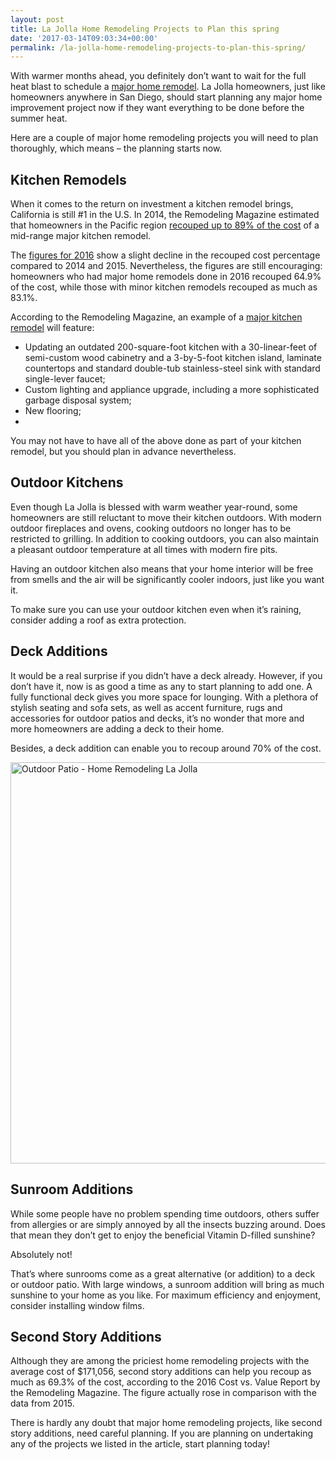 ```yaml
---
layout: post
title: La Jolla Home Remodeling Projects to Plan this spring
date: '2017-03-14T09:03:34+00:00'
permalink: /la-jolla-home-remodeling-projects-to-plan-this-spring/
---
```

With warmer months ahead, you definitely don’t want to wait for the full heat blast to schedule a <a href="http://murraylampert.com/major-renovations/">major home remodel</a>. La Jolla homeowners, just like homeowners anywhere in San Diego, should start planning any major home improvement project now if they want everything to be done before the summer heat.

Here are a couple of major home remodeling projects you will need to plan thoroughly, which means – the planning starts now.
<h2>Kitchen Remodels</h2>
When it comes to the return on investment a kitchen remodel brings, California is still #1 in the U.S. In 2014, the Remodeling Magazine estimated that homeowners in the Pacific region <a href="http://murraylampert.com/infographic-national-averages-for-cost-and-return-on-investment/">recouped up to 89% of the cost</a> of a mid-range major kitchen remodel.

The <a href="http://www.remodeling.hw.net/cost-vs-value/2016/">figures for 2016</a> show a slight decline in the recouped cost percentage compared to 2014 and 2015. Nevertheless, the figures are still encouraging: homeowners who had major home remodels done in 2016 recouped 64.9% of the cost, while those with minor kitchen remodels recouped as much as 83.1%.

According to the Remodeling Magazine, an example of a <a href="http://www.remodeling.hw.net/cost-vs-value/major-kitchen-remodel?y=2016">major kitchen remodel</a> will feature:
<ul>
 	<li>Updating an outdated 200-square-foot kitchen with a 30-linear-feet of semi-custom wood cabinetry and a 3-by-5-foot kitchen island, laminate countertops and standard double-tub stainless-steel sink with standard single-lever faucet;</li>
 	<li>Custom lighting and appliance upgrade, including a more sophisticated garbage disposal system;</li>
 	<li>New flooring;</li>
 	<li></li>
</ul>
You may not have to have all of the above done as part of your kitchen remodel, but you should plan in advance nevertheless.
<h2>Outdoor Kitchens</h2>
Even though La Jolla is blessed with warm weather year-round, some homeowners are still reluctant to move their kitchen outdoors. With modern outdoor fireplaces and ovens, cooking outdoors no longer has to be restricted to grilling. In addition to cooking outdoors, you can also maintain a pleasant outdoor temperature at all times with modern fire pits.

Having an outdoor kitchen also means that your home interior will be free from smells and the air will be significantly cooler indoors, just like you want it.

To make sure you can use your outdoor kitchen even when it’s raining, consider adding a roof as extra protection.
<h2>Deck Additions</h2>
It would be a real surprise if you didn’t have a deck already. However, if you don’t have it, now is as good a time as any to start planning to add one. A fully functional deck gives you more space for lounging. With a plethora of stylish seating and sofa sets, as well as accent furniture, rugs and accessories for outdoor patios and decks, it’s no wonder that more and more homeowners are adding a deck to their home.

Besides, a deck addition can enable you to recoup around 70% of the cost.

<img class="aligncenter size-large wp-image-3219" src="http://murraylampert.com/wp-content/uploads/Outdoor-Patio-Home-Remodeling-La-Jolla-1024x699.jpg" alt="Outdoor Patio - Home Remodeling La Jolla" width="940" height="642" />
<h2>Sunroom Additions</h2>
While some people have no problem spending time outdoors, others suffer from allergies or are simply annoyed by all the insects buzzing around. Does that mean they don’t get to enjoy the beneficial Vitamin D-filled sunshine?

Absolutely not!

That’s where sunrooms come as a great alternative (or addition) to a deck or outdoor patio. With large windows, a sunroom addition will bring as much sunshine to your home as you like. For maximum efficiency and enjoyment, consider installing window films.
<h2>Second Story Additions</h2>
Although they are among the priciest home remodeling projects with the average cost of $171,056, second story additions can help you recoup as much as 69.3% of the cost, according to the 2016 Cost vs. Value Report by the Remodeling Magazine. The figure actually rose in comparison with the data from 2015.

There is hardly any doubt that major home remodeling projects, like second story additions, need careful planning. If you are planning on undertaking any of the projects we listed in the article, start planning today!

